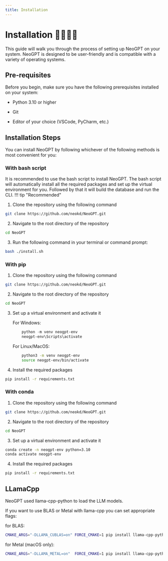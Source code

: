 ```yaml
---
title: Installation
---
```


# __Installation__ 🧑‍💻👩‍💻
 
This guide will walk you through the process of setting up NeoGPT on your system. NeoGPT is designed to be user-friendly and is compatible with a variety of operating systems.



## __Pre-requisites__
Before you begin, make sure you have the following prerequisites installed on your system:

- Python 3.10 or higher 

- Git 

- Editor of your choice (VSCode, PyCharm, etc.)

## Installation Steps

You can install NeoGPT by following whichever of the following methods is most convenient for you:

### With bash script

It is recommended to use the bash script to install NeoGPT. The bash script will automatically install all the required packages and set up the virtual environment for you. Followed by that it will build the database and run the CLI.
!!! tip "Recommended"

1. Clone the repository using the following command 
```bash title="Terminal"
git clone https://github.com/neokd/NeoGPT.git
```

2. Navigate to the root directory of the repository
```bash title="Terminal"
cd NeoGPT
```

3. Run the following command in your terminal or command prompt:
```bash title="Terminal"
bash ./install.sh
```
 
### With pip 

1. Clone the repository using the following command 
```bash title="Terminal"
git clone https://github.com/neokd/NeoGPT.git
```

2. Navigate to the root directory of the repository
```bash title="Terminal"
cd NeoGPT
```

3. Set up a virtual environment and activate it

    For Windows:
    ```powershell title="Terminal"
        python -m venv neogpt-env
        neogpt-env\Scripts\activate
    ```
    For Linux/MacOS:

    ```bash title="Terminal"
        python3 -m venv neogpt-env
        source neogpt-env/bin/activate
    ```

4. Install the required packages
```bash title="Terminal"
pip install -r requirements.txt
```

### With conda

1. Clone the repository using the following command 
```bash title="Terminal"
git clone https://github.com/neokd/NeoGPT.git
```

2. Navigate to the root directory of the repository
```bash title="Terminal"
cd NeoGPT
```

3. Set up a virtual environment and activate it
```bash title="Terminal"
conda create -n neogpt-env python=3.10
conda activate neogpt-env
```

4. Install the required packages
```bash title="Terminal"
pip install -r requirements.txt
```


## LLamaCpp

NeoGPT used llama-cpp-python to load the LLM models.

If you want to use BLAS or Metal with llama-cpp you can set appropriate flags:

for BLAS:

```bash title="Terminal"
CMAKE_ARGS="-DLLAMA_CUBLAS=on" FORCE_CMAKE=1 pip install llama-cpp-python==0.2.11 
```

for Metal (macOS only):

```bash title="Terminal"
CMAKE_ARGS="-DLLAMA_METAL=on"  FORCE_CMAKE=1 pip install llama-cpp-python==0.2.11 --no-cache-dir
```


